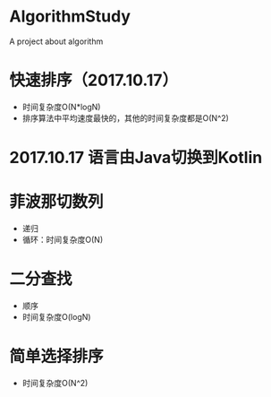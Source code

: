 # AlgorithmStudy
A project about algorithm

# 快速排序（2017.10.17）
   * 时间复杂度O(N*logN) 
   * 排序算法中平均速度最快的，其他的时间复杂度都是O(N^2)

# 2017.10.17 语言由Java切换到Kotlin

# 菲波那切数列
   * 递归
   * 循环：时间复杂度O(N)

# 二分查找
   * 顺序
   * 时间复杂度O(logN)

# 简单选择排序
   * 时间复杂度O(N^2)